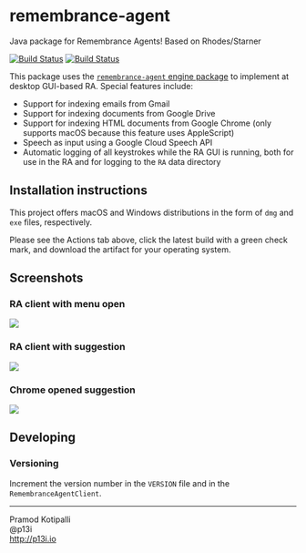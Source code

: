 # remembrance-agent
Java package for Remembrance Agents! Based on Rhodes/Starner

[![Build Status](https://travis-ci.org/remembrance-agent/remembrance-agent-desktop.svg?branch=master)](https://travis-ci.org/remembrance-agent/remembrance-agent-desktop) [![Build Status](https://github.com/remembrance-agent/remembrance-agent-desktop/workflows/Java%20CI/badge.svg)](https://github.com/remembrance-agent/remembrance-agent-desktop/actions?workflow=Java+CI)

This package uses the [`remembrance-agent` engine package](https://github.com/remembrance-agent/remembrance-agent) to implement at desktop GUI-based RA. Special features include:
* Support for indexing emails from Gmail
* Support for indexing documents from Google Drive
* Support for indexing HTML documents from Google Chrome (only supports macOS because this feature uses AppleScript)
* Speech as input using a Google Cloud Speech API
* Automatic logging of all keystrokes while the RA GUI is running, both for use in the RA and for logging to the `RA` data directory

## Installation instructions

This project offers macOS and Windows distributions in the form of `dmg` and `exe` files, respectively.

Please see the Actions tab above, click the latest build with a green check mark, and download the artifact for your operating system.


## Screenshots

### RA client with menu open

![](./docs/img/ra-client-menu-open.png)

### RA client with suggestion

![](./docs/img/ra-client-with-suggestion.png)

### Chrome opened suggestion

![](./docs/img/chrome-opened-suggestion.png)

## Developing

### Versioning

Increment the version number in the `VERSION` file and in the `RemembranceAgentClient`.

---

Pramod Kotipalli  
@p13i  
http://p13i.io
